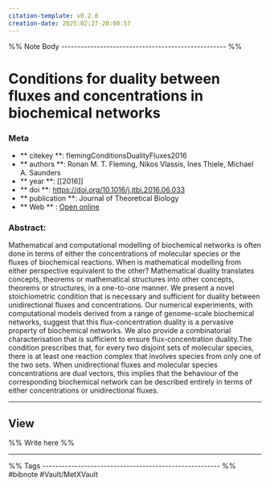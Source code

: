```yaml
---
citation-template: v0.2.0
creation-date: 2025:02:27-20:00:57
---
```


%% Note Body --------------------------------------------------- %%
# Conditions for duality between fluxes and concentrations in biochemical networks

### Meta
- ** citekey **: flemingConditionsDualityFluxes2016
- ** authors **: Ronan M. T. Fleming, Nikos Vlassis, Ines Thiele, Michael A. Saunders
- ** year **: [[2016]]
- ** doi **: https://doi.org/10.1016/j.jtbi.2016.06.033
- ** publication **: Journal of Theoretical Biology
- ** Web ** : [Open online](https://www.sciencedirect.com/science/article/pii/S0022519316301679)


### Abstract:
Mathematical and computational modelling of biochemical networks is often done in terms of either the concentrations of molecular species or the fluxes of biochemical reactions. When is mathematical modelling from either perspective equivalent to the other? Mathematical duality translates concepts, theorems or mathematical structures into other concepts, theorems or structures, in a one-to-one manner. We present a novel stoichiometric condition that is necessary and sufficient for duality between unidirectional fluxes and concentrations. Our numerical experiments, with computational models derived from a range of genome-scale biochemical networks, suggest that this flux-concentration duality is a pervasive property of biochemical networks. We also provide a combinatorial characterisation that is sufficient to ensure flux-concentration duality.The condition prescribes that, for every two disjoint sets of molecular species, there is at least one reaction complex that involves species from only one of the two sets. When unidirectional fluxes and molecular species concentrations are dual vectors, this implies that the behaviour of the corresponding biochemical network can be described entirely in terms of either concentrations or unidirectional fluxes.

___

## View

%% Write here %%





___
%% Tags  ------------------------------------------------------- %%
#bibnote
#Vault/MetXVault 